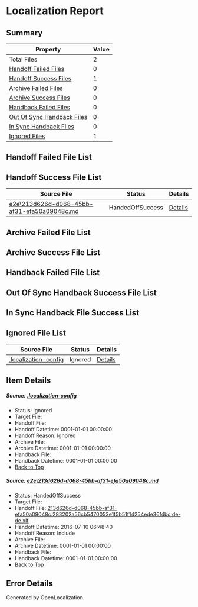 # <a name='report-top'></a> Localization Report

## Summary
 Property | Value 
 -------- | ----- 
 Total Files | 2
[ Handoff Failed Files ](#handoff-failed-list)| 0
[ Handoff Success Files ](#handoff-success-list)| 1
[ Archive Failed Files ](#archive-failed-list)| 0
[ Archive Success Files ](#archive-success-list)| 0
[ Handback Failed Files ](#handback-failed-list)| 0
[ Out Of Sync Handback Files ](#outofsync-handback-success-list)| 0
[ In Sync Handback Files ](#insync-handback-success-list)| 0
[ Ignored Files ](#ignored-list)| 1

## <a name='handoff-failed-list'></a> Handoff Failed File List

## <a name='handoff-success-list'></a> Handoff Success File List
 Source File | Status | Details 
 ----------- | ------ | ------- 
 [e2e\213d626d-d068-45bb-af31-efa50a09048c.md](https://github.com/OpenLocalizationTestOrg/oltest/blob/7115b8809af074066c1ceeb39b92d76ef23c3158/e2e/213d626d-d068-45bb-af31-efa50a09048c.md) | HandedOffSuccess | [Details](#9638ecef2ac411a023340d245cc072c1aecdf42e1)

## <a name='archive-failed-list'></a> Archive Failed File List

## <a name='archive-success-list'></a> Archive Success File List

## <a name='handback-failed-list'></a> Handback Failed File List

## <a name='outofsync-handback-success-list'></a> Out Of Sync Handback Success File List

## <a name='insync-handback-success-list'></a> In Sync Handback File Success List

## <a name='ignored-list'></a> Ignored File List
 Source File | Status | Details 
 ----------- | ------ | ------- 
 [.localization-config](https://github.com/OpenLocalizationTestOrg/oltest/blob/7115b8809af074066c1ceeb39b92d76ef23c3158/.localization-config) | Ignored | [Details](#3d4f252ac210baf56311d7e97dcc2db10974dbd20)

## Item Details
##### <a name='3d4f252ac210baf56311d7e97dcc2db10974dbd20'></a> Source: [.localization-config](https://github.com/OpenLocalizationTestOrg/oltest/blob/7115b8809af074066c1ceeb39b92d76ef23c3158/.localization-config)
* Status: Ignored
* Target File: 
* Handoff File: 
* Handoff Datetime: 0001-01-01 00:00:00
* Handoff Reason: Ignored
* Archive File: 
* Archive Datetime: 0001-01-01 00:00:00
* Handback File: 
* Handback Datetime: 0001-01-01 00:00:00
* [Back to Top](#report-top)

##### <a name='9638ecef2ac411a023340d245cc072c1aecdf42e1'></a> Source: [e2e\213d626d-d068-45bb-af31-efa50a09048c.md](https://github.com/OpenLocalizationTestOrg/oltest/blob/7115b8809af074066c1ceeb39b92d76ef23c3158/e2e/213d626d-d068-45bb-af31-efa50a09048c.md)
* Status: HandedOffSuccess
* Target File: 
* Handoff File: [213d626d-d068-45bb-af31-efa50a09048c.283202a56cb5470053e1f5b51f14254ede36f4bc.de-de.xlf](https://github.com/OpenLocalizationTestOrg/olhandoff-e2e/blob/5a884b6452b940484aa4032bb68c052787e1227c/ol-handoff/OpenLocalizationTestOrg/oltest-dede-fly/ci/ht/213d626d-d068-45bb-af31-efa50a09048c.283202a56cb5470053e1f5b51f14254ede36f4bc.de-de.xlf)
* Handoff Datetime: 2016-07-10 06:48:40
* Handoff Reason: Include
* Archive File: 
* Archive Datetime: 0001-01-01 00:00:00
* Handback File: 
* Handback Datetime: 0001-01-01 00:00:00
* [Back to Top](#report-top)


## Error Details

Generated by OpenLocalization.
